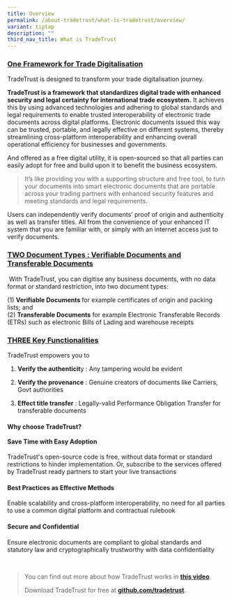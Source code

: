 ```yaml
---
title: Overview
permalink: /about-tradetrust/what-is-tradetrust/overview/
variant: tiptap
description: ""
third_nav_title: What is TradeTrust
---
```

<h3><strong><u>One Framework for Trade Digitalisation</u></strong></h3>
<p>TradeTrust is designed to transform your trade digitalisation journey.</p>
<p><strong>TradeTrust is a framework that standardizes digital trade with enhanced security and legal certainty for international trade ecosystem.</strong> It
achieves this by using advanced technologies and adhering to global standards
and legal requirements to enable trusted interoperability of electronic
trade documents across digital platforms. Electronic documents issued this
way can be trusted, portable, and legally effective on different systems,
thereby streamlining cross-platform interoperability and enhancing overall
operational efficiency for businesses and governments.</p>
<p>And offered as a free digital utility, it is open-sourced so that all
parties can easily adopt for free and build upon it to benefit the business
ecosystem.</p>
<blockquote>
<p>It’s like providing you with a supporting structure and free tool, to
turn your documents into smart electronic documents that are portable across
your trading partners with enhanced security features and meeting standards
and legal requirements.</p>
<p></p>
</blockquote>
<p>Users can independently verify documents’ proof of origin and authenticity
as well as transfer titles. All from the convenience of your enhanced IT
system that you are familiar with, or simply with an internet access just
to verify documents.</p>
<p></p>
<h3><strong><u>TWO Document Types : Verifiable Documents and Transferable Documents</u></strong></h3>
<p>&nbsp;With TradeTrust, you can digitise any business documents, with no
data format or standard restriction, into two document types:</p>
<p>(1)&nbsp;<strong>Verifiable Documents&nbsp;</strong>for example certificates
of origin and packing lists; and
<br>(2)&nbsp;<strong>Transferable Documents</strong>&nbsp;for example Electronic
Transferable Records (ETRs) such as electronic Bills of Lading and warehouse
receipts</p>
<h3><strong><u>THREE Key Functionalities</u></strong></h3>
<p>TradeTrust empowers you to</p>
<ol data-tight="true" class="tight">
<li>
<p><strong>Verify the authenticit</strong>y : Any tampering would be evident</p>
</li>
<li>
<p><strong>Verify the provenance</strong> : Genuine creators of documents
like Carriers, Govt authorities</p>
</li>
<li>
<p><strong>Effect title transfer</strong> : Legally-valid Performance Obligation
Transfer for transferable documents</p>
<p></p>
<p></p>
</li>
</ol>
<h4><strong>Why choose TradeTrust? </strong><br><br>Save Time with Easy Adoption</h4>
<p>TradeTrust's open-source code is free, without data format or standard
restrictions to hinder implementation. Or, subscribe to the services offered
by TradeTrust ready partners to start your live transactions</p>
<h4>Best Practices as Effective Methods</h4>
<p>Enable scalability and cross-platform interoperability, no need for all
parties to use a common digital platform and contractual rulebook</p>
<h4>Secure and Confidential</h4>
<p>Ensure electronic documents are compliant to global standards and statutory
law and cryptographically trustworthy with data confidentiality</p>
<p>&nbsp;</p>
<blockquote>
<p>You can find out more about how TradeTrust works in <strong><a href="https://youtu.be/-YD21elPXxs" rel="noopener noreferrer nofollow" target="_blank">this video</a></strong>.
&nbsp;</p>
<p>Download TradeTrust for free at <strong><a href="www.github.com/tradetrust" rel="noopener noreferrer nofollow" target="_blank">github.com/tradetrust</a>.&nbsp;</strong>
</p>
<p></p>
<p></p>
</blockquote>
<p></p>